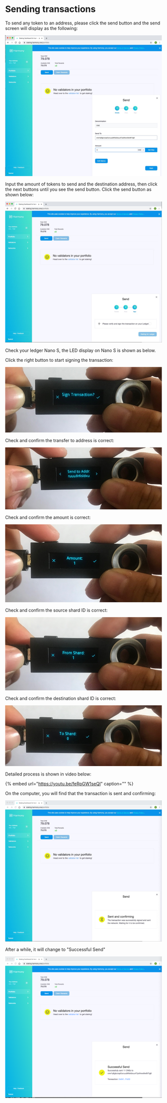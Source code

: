 # Sending transactions

To send any token to an address, please click the send button and the send screen will display as the following:

![](../../../.gitbook/assets/assets_-lleolyqeg_gkuo5rehq_-lw-til_4d3hoiy6ona2_-lw0dy2mt5zefjoimpz0_screen-shot-2019-12-13-at-1.48.03-pm.jpg)

Input the amount of tokens to send and the destination address, then click the next buttons until you see the send button. Click the send button as shown below:

![](../../../.gitbook/assets/assets_-lleolyqeg_gkuo5rehq_-lw-til_4d3hoiy6ona2_-lw0eaumsidiu8iayj5v_screen-shot-2019-12-13-at-1.50.27-pm.jpg)

Check your ledger Nano S, the LED display on Nano S is shown as below.

Click the right button to start signing the transaction:

![](../../../.gitbook/assets/assets_-llydmt-wp5uywcf_tmw_-lp1rbqypgiebehfw8of_-lp1fc7z1fvyt5c5rjal_1-1.jpg)

Check and confirm the transfer to address is correct:

![](../../../.gitbook/assets/assets_-llydmt-wp5uywcf_tmw_-lo6dy17b06jv4usf0x9_-lo6eqqlsb2bdwimq2ri_3-1.jpg)

Check and confirm the amount is correct:

![](../../../.gitbook/assets/assets_-llydmt-wp5uywcf_tmw_-lo6dy17b06jv4usf0x9_-lo6ess-qahgw53hl09s_4-1.jpg)

Check and confirm the source shard ID is correct:

![](../../../.gitbook/assets/assets_-llydmt-wp5uywcf_tmw_-lo6dy17b06jv4usf0x9_-lo6ewojrmregmfnecvn_5-1.jpg)

Check and confirm the destination shard ID is correct:

![](../../../.gitbook/assets/assets_-llydmt-wp5uywcf_tmw_-lo6dy17b06jv4usf0x9_-lo6eyzo-z2dia94jfx3_6-2.jpg)

Detailed process is shown in video below:

{% embed url="https://youtu.be/feRpGW1seQI" caption="" %}

On the computer, you will find that the transaction is sent and confirming:

![](../../../.gitbook/assets/assets_-lleolyqeg_gkuo5rehq_-lw-til_4d3hoiy6ona2_-lw0f5w9adopprr8pa-j_screen-shot-2019-12-13-at-1.52.32-pm.jpg)

After a while, it will change to "Successful Send"

![](../../../.gitbook/assets/screen-shot-2019-12-13-at-1.53.30-pm.png)

